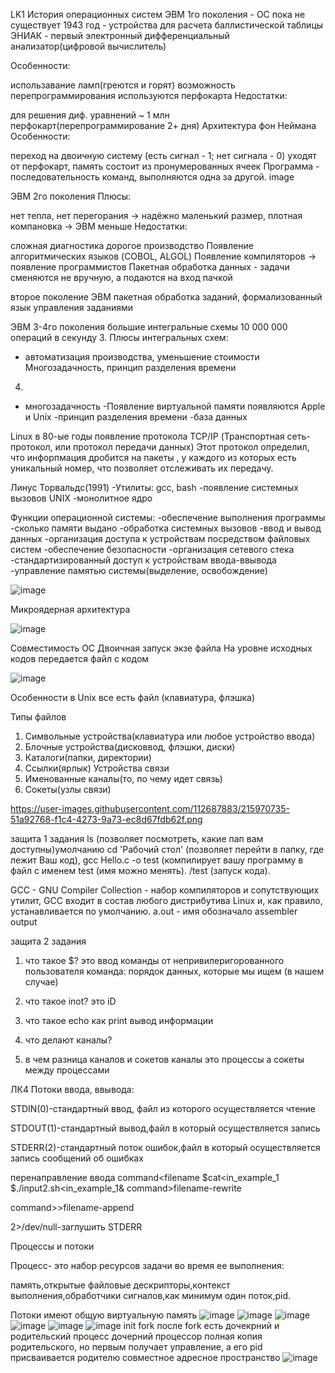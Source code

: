 LK1
История операционных систем
ЭВМ 1го поколения - ОС пока не существует
1943 год - устройства для расчета баллистической таблицы
ЭНИАК - первый электронный дифференциальный анализатор(цифровой вычислитель)

Особенности:

использавание ламп(греются и горят)
возможность перепрограммирования
используются перфокарта
Недостатки:

для решения диф. уравнений ~ 1 млн перфокарт(перепрограммирование 2+ дня)
Архитектура фон Неймана
Особенности:

переход на двоичную систему (есть сигнал - 1; нет сигнала - 0)
уходят от перфокарт, память состоит из пронумерованных ячеек
Программа - последовательность команд, выполняются одна за другой.
image

ЭВМ 2го поколения
Плюсы:

нет тепла, нет перегорания -> надёжно
маленький размер, плотная компановка -> ЭВМ меньше
Недостатки:

сложная диагностика
дорогое производство
Появление алгоритмических языков (COBOL, ALGOL)
Появление компиляторов -> появление программистов
Пакетная обработка данных - задачи сменяются не вручную, а подаются на вход пачкой

второе поколение ЭВМ
пакетная обработка заданий, формализованный язык управления заданиями

ЭВМ 3-4го поколения
большие интегральные схемы 10 000 000 операций в секунду
3.
Плюсы интегральных схем:
- автоматизация производства, уменьшение стоимости
Многозадачность, принцип разделения времени
4.
- многозадачность
-Появление виртуальной памяти
появляются Apple и Unix
-принцип разделения времени
-база данных

Linux
в 80-ые годы появление протокола TCP/IP (Транспортная сеть-протокол, или протокол передачи данных) Этот протокол определил, что инфорпмация дробится на пакеты , у каждого из которых есть уникальный номер, что позволяет отслеживать их передачу.

Линус Торвальдс(1991)
-Утилиты: gcc, bash
-появление системных вызовов UNIX
-монолитное ядро

Функции операционной системы:
-обеспечение выполнения программы
-сколько памяти выдано
-обработка системных вызовов
-ввод и вывод данных
-организация доступа к устройствам посредством файловых систем
-обеспечение безопасности
-организация сетевого стека
-стандартизированный доступ к устройствам ввода-ввывода
-управление памятью системы(выделение, освобождение)

![image](https://user-images.githubusercontent.com/112687883/213100939-2fd5e7a1-22ac-4528-93a0-c47d8b8dde96.png)

Микроядерная архитектура

![image](https://user-images.githubusercontent.com/112687883/213101270-8ff5ca20-588b-44a9-8a27-7f60ce6b0627.png)

Совместимость ОС
Двоичная запуск экзе файла
На уровне исходных кодов передается файл с кодом

![image](https://user-images.githubusercontent.com/112687883/213102111-be3a32cf-0c6d-4976-ad3d-966898df2b86.png)


Особенности
в Unix все есть файл
(клавиатура, флэшка)

Типы файлов
1) Символьные устройства(клавиатура или любое устройство ввода)
2) Блочные устройства(дисковвод, флэшки, диски)
3) Каталоги(папки, директории)
4) Ссылки(ярлык)
Устройства связи
5) Именованные каналы(то, по чему идет связь)
6) Сокеты(узлы связи)

https://user-images.githubusercontent.com/112687883/215970735-51a92768-f1c4-4273-9a73-ec8d67fdb62f.png



защита 1 задания
ls (позволяет посмотреть, какие пап вам доступны)умолчанию
cd 'Рабочий стол' (позволяет перейти в папку, где лежит Ваш код),
gcc Hello.c -o test (компилирует вашу программу в файл с именем test (имя можно менять). /test (запуск кода).

GCC - GNU Compiler Collection - набор компиляторов и сопутствующих утилит, GCC входит в состав любого дистрибутива Linux и, как правило, устанавливается по умолчанию. 
a.out - имя обозначало assembler output



защита 2 задания 
1. что такое $?
это ввод команды от непривилеригорованного пользователя
команда: порядок данных, которые мы ищем (в нашем случае)

2. что такое inot?
это iD

3. что такое echo
как print вывод информации

4. что делают каналы?



5. в чем разница каналов и сокетов
каналы это процессы
а сокеты между процессами

ЛК4
Потоки ввода, ввывода:

STDIN(0)-стандартный ввод, файл из которого осуществляется чтение

STDOUT(1)-стандартный вывод,файл в который осуществляется запись

STDERR(2)-стандартный поток ошибок,файл в который осуществляется запись сообщений об ошибках

перенаправление ввода command<filename
                                       $cat<in_example_1
                                       $./input2.sh<in_example_1&
command>filename-rewrite 

command>>filename-append

2>/dev/null-заглушить STDERR

Процессы и потоки

Процесс- это набор ресурсов задачи во время ее выполнения:

память,открытые файловые дескрипторы,контекст выполнения,обработчики сигналов,как минимум один поток,pid.

Потоки имеют общую виртуальную память
![image](https://user-images.githubusercontent.com/97913101/217463528-2a542ee2-a12e-4b0e-80d2-84e1dd1a3d71.png)
![image](https://user-images.githubusercontent.com/97913101/217463614-77199431-5df1-418b-a191-2810b2cba61f.png)
![image](https://user-images.githubusercontent.com/97913101/217464165-6d1bed1c-b578-47fe-9ced-ba37b0970387.png)
![image](https://user-images.githubusercontent.com/97913101/217464282-4fc0acf4-0922-4525-ba75-a5f9f6ff1a97.png)
![image](https://user-images.githubusercontent.com/97913101/217464430-51d25537-4bd2-4df5-aa58-e63a835aa843.png)
![image](https://user-images.githubusercontent.com/97913101/217464751-3166bb10-9f3f-46ea-a26f-3b4496bc0229.png)
init
fork
после fork  есть дочекрний и родительский процесс
дочерний процессор полная копия родительского, но первым получает управление, а его pid присваивается родителю
совместное адресное пространство
![image](https://user-images.githubusercontent.com/112687883/217467532-2e2386ee-e6b6-4ef6-bf4c-4f0ee98e9952.png)


